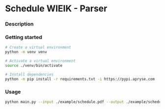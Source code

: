 # Schedule WIEIK - Parser

### Description

### Getting started

```sh
# Create a virtual environment
python -m venv venv

# Activate a virtual environment
source ./venv/bin/activate

# Install dependencies
python -m pip install -r requirements.txt -i https://pypi.apryse.com
```

### Usage

```sh
python main.py --input ./example/schedule.pdf --output ./example/schedule.json --config ./example/config.yaml
```
